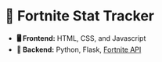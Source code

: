 # 👾 Fortnite Stat Tracker
- **🖥️ Frontend:** HTML, CSS, and Javascript
- **🐍 Backend:** Python, Flask, [Fortnite API](https://fortnite-api.com/)
